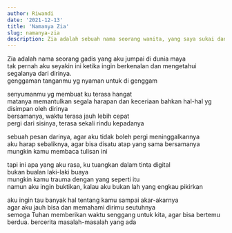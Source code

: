 ```yaml
---
author: Riwandi
date: '2021-12-13'
title: 'Namanya Zia'
slug: namanya-zia
description: Zia adalah sebuah nama seorang wanita, yang saya sukai dan sayangi saat ini sampai seterusnya
---
```


Zia adalah nama seorang gadis yang aku jumpai di dunia maya<br>
tak pernah aku seyakin ini ketika ingin berkenalan dan mengetahui segalanya dari dirinya.<br>
genggaman tanganmu yg nyaman untuk di genggam<br>

senyumanmu yg membuat ku terasa hangat<br>
matanya memantulkan segala harapan dan keceriaan bahkan hal-hal yg disimpan oleh dirinya<br>
bersamanya, waktu terasa jauh lebih cepat<br>
pergi dari sisinya, terasa sekali rindu kepadanya<br>

sebuah pesan darinya, agar aku tidak boleh pergi meninggalkannya<br>
aku harap sebaliknya, agar bisa disatu atap yang sama bersamanya<br>
mungkin kamu membaca tulisan ini<br>

tapi ini apa yang aku rasa, ku tuangkan dalam tinta digital<br>
bukan bualan laki-laki buaya<br>
mungkin kamu trauma dengan yang seperti itu<br>
namun aku ingin buktikan, kalau aku bukan lah yang engkau pikirkan<br>

aku ingin tau banyak hal tentang kamu sampai akar-akarnya<br>
agar aku jauh bisa dan memahami dirimu seutuhnya<br>
semoga Tuhan memberikan waktu senggang untuk kita, agar bisa bertemu berdua. bercerita masalah-masalah yang ada<br>